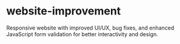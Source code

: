 # website-improvement
Responsive website with improved UI/UX, bug fixes, and enhanced JavaScript form validation for better interactivity and design.
